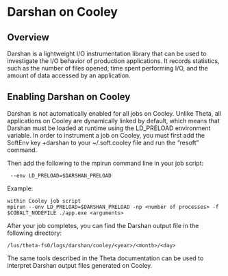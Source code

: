 # Darshan on Cooley
## Overview
Darshan is a lightweight I/O instrumentation library that can be used to investigate the I/O behavior of production applications. It records statistics, such as the number of files opened, time spent performing I/O, and the amount of data accessed by an application.

## Enabling Darshan on Cooley
Darshan is not automatically enabled for all jobs on Cooley. Unlike Theta, all applications on Cooley are dynamically linked by default, which means that Darshan must be loaded at runtime using the LD_PRELOAD environment variable. In order to instrument a job on Cooley, you must first add the SoftEnv key +darshan to your ~/.soft.cooley file and run the “resoft” command. 

Then add the following to the mpirun command line in your job script:
```
 --env LD_PRELOAD=$DARSHAN_PRELOAD
 ```
 
Example:

```
within Cooley job script
mpirun --env LD_PRELOAD=$DARSHAN_PRELOAD -np <number of processes> -f $COBALT_NODEFILE ./app.exe <arguments>
```

After your job completes, you can find the Darshan output file in the following directory:
```
/lus/theta-fs0/logs/darshan/cooley/<year>/<month>/<day>
```

The same tools described in the Theta documentation can be used to interpret Darshan output files generated on Cooley.


